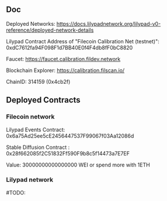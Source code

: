 ## Doc

Deployed Networks: https://docs.lilypadnetwork.org/lilypad-v0-reference/deployed-network-details

Lilypad Contract Address of "Filecoin Calibration Net (testnet)": 0xdC7612fa94F098F1d7BB40E0f4F4db8fF0bC8820 

Faucet: https://faucet.calibration.fildev.network

Blockchain Explorer: https://calibration.filscan.io/

ChainID: 314159 (0x4cb2f)


## Deployed Contracts

### Filecoin network

Lilypad Events Contract: 0x6a75Ad25ee5cE2456447537F99067f03Aa12086d

Stable Diffusion Contract : 0x28f662085f2C51832Ff590F9b8c5f14473a7E7EF

Value: 30000000000000000 WEI or spend more with 1ETH

### Lilypad network

#TODO: